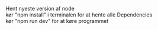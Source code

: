 Hent nyeste version af node  
kør "npm install" i terminalen for at hente alle Dependencies  
kør "npm run dev" for at køre programmet
